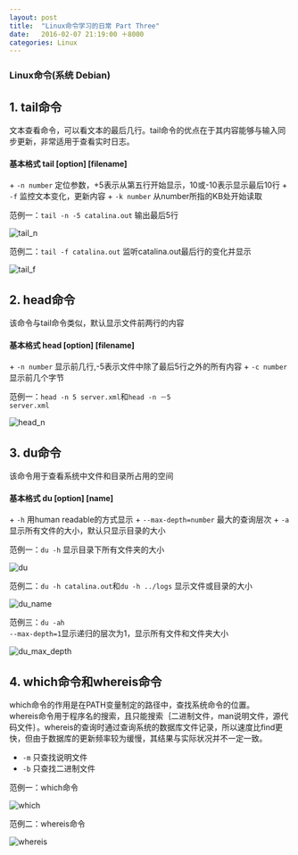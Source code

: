 ```yaml
---
layout: post
title:  "Linux命令学习的日常 Part Three"
date:   2016-02-07 21:19:00 ＋8000
categories: Linux
---
```


### Linux命令(系统 Debian)

## 1\. tail命令
 
文本查看命令，可以看文本的最后几行。tail命令的优点在于其内容能够与输入同步更新，非常适用于查看实时日志。
<h4><b>基本格式 tail [option] [filename]</b></h4>
+ <code>-n number</code> 定位参数，+5表示从第五行开始显示，10或-10表示显示最后10行
+ <code>-f</code> 监控文本变化，更新内容
+ <code>-k number</code> 从number所指的KB处开始读取

范例一：<code>tail -n -5 catalina.out</code>
输出最后5行
	
![tail_n]({{site.baseurl}}/pics/tail_n.png)  

范例二：<code>tail -f catalina.out</code>
监听catalina.out最后行的变化并显示

![tail_f]({{site.baseurl}}/pics/tail_f.png)

## 2\. head命令

该命令与tail命令类似，默认显示文件前两行的内容
<h4><b>基本格式 head [option] [filename]</b></h4>
+ <code>-n number</code> 显示前几行,-5表示文件中除了最后5行之外的所有内容
+ <code>-c number</code> 显示前几个字节

范例一：<code>head -n 5 server.xml</code>和<code>head -n －5 server.xml</code>

![head_n]({{site.baseurl}}/pics/head_n.png)

## 3\. du命令

该命令用于查看系统中文件和目录所占用的空间
<h4><b>基本格式 du [option] [name]</b></h4>  
+ <code>-h</code> 用human readable的方式显示  
+ <code>--max-depth=number</code> 最大的查询层次  
+ <code>-a</code> 显示所有文件的大小，默认只显示目录的大小  

范例一：<code>du -h</code> 显示目录下所有文件夹的大小  

![du]({{site.baseurl}}/pics/du.png)

范例二：<code>du -h catalina.out</code>和<code>du -h ../logs</code> 显示文件或目录的大小  

![du_name]({{site.baseurl}}/pics/du_name.png)

范例三：<code>du -ah --max-depth=1</code>显示递归的层次为1，显示所有文件和文件夹大小  

![du_max_depth]({{site.baseurl}}/pics/du_max_depth.png)

## 4\. which命令和whereis命令

which命令的作用是在PATH变量制定的路径中，查找系统命令的位置。  
whereis命令用于程序名的搜索，且只能搜索｛二进制文件，man说明文件，源代码文件｝。whereis的查询时通过查询系统的数据库文件记录，所以速度比find更快，但由于数据库的更新频率较为缓慢，其结果与实际状况并不一定一致。

+ <code>-m</code> 只查找说明文件
+ <code>-b</code> 只查找二进制文件

范例一：which命令

![which]({{site.baseurl}}/pics/which.png)

范例二：whereis命令

![whereis]({{site.baseurl}}/pics/whereis.png)

